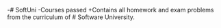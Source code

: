 -# SoftUni
-Courses passed
+Contains all homework and exam problems from the curriculum of # Software University.
